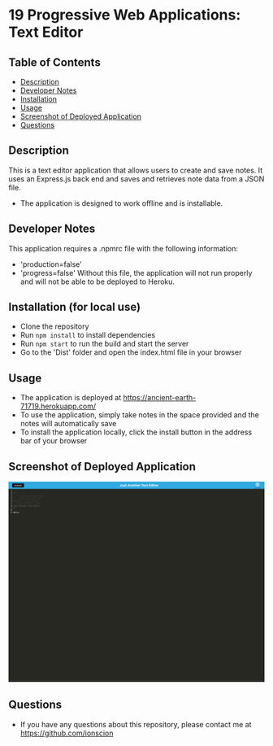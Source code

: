 # 19 Progressive Web Applications: Text Editor

## Table of Contents
- [Description](#description)
- [Developer Notes](#developer-notes)
- [Installation](#installation)
- [Usage](#usage)
- [Screenshot of Deployed Application](#screenshot-of-deployed-application)
- [Questions](#questions)

## Description
This is a text editor application that allows users to create and save notes. It uses an Express.js back end and saves and retrieves note data from a JSON file.
- The application is designed to work offline and is installable.


## Developer Notes
This application requires a .npmrc file with the following information:
- 'production=false'
- 'progress=false'
Without this file, the application will not run properly and will not be able to be deployed to Heroku.

## Installation (for local use)
- Clone the repository
- Run `npm install` to install dependencies
- Run `npm start` to run the build and start the server
- Go to the 'Dist' folder and open the index.html file in your browser

## Usage
- The application is deployed at https://ancient-earth-71719.herokuapp.com/
- To use the application, simply take notes in the space provided and the notes will automatically save
- To install the application locally, click the install button in the address bar of your browser

## Screenshot of Deployed Application
![Screenshot of Deployed Application](./Assets/ancient-earth-71719.herokuapp.com_.png)

## Questions
- If you have any questions about this repository, please contact me at https://github.com/ionscion
